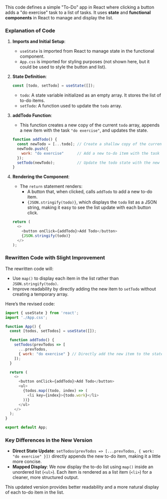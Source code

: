 This code defines a simple "To-Do" app in React where clicking a button adds a "do exercise" task to a list of tasks. It uses **state** and **functional components** in React to manage and display the list.

### Explanation of Code

1. **Imports and Initial Setup**:
   - `useState` is imported from React to manage state in the functional component.
   - `App.css` is imported for styling purposes (not shown here, but it could be used to style the button and list).

2. **State Definition**:
   ```javascript
   const [todo, setTodo] = useState([]);
   ```
   - `todo`: A state variable initialized as an empty array. It stores the list of to-do items.
   - `setTodo`: A function used to update the `todo` array.

3. **addTodo Function**:
   - This function creates a new copy of the current `todo` array, appends a new item with the task `"do exercise"`, and updates the state.
   ```javascript
   function addTodo() {
     const newTodo = [...todo]; // Create a shallow copy of the current todo array
     newTodo.push({
       work: "do exercise"      // Add a new to-do item with the task "do exercise"
     });
     setTodo(newTodo);          // Update the todo state with the new array
   }
   ```

4. **Rendering the Component**:
   - The `return` statement renders:
     - A button that, when clicked, calls `addTodo` to add a new to-do item.
     - `{JSON.stringify(todo)}`, which displays the `todo` list as a JSON string, making it easy to see the list update with each button click.
   ```javascript
   return (
     <>
       <button onClick={addTodo}>Add Todo</button>
       {JSON.stringify(todo)}
     </>
   );
   ```

### Rewritten Code with Slight Improvement

The rewritten code will:
- Use `map()` to display each item in the list rather than `JSON.stringify(todo)`.
- Improve readability by directly adding the new item to `setTodo` without creating a temporary array.

Here’s the revised code:

```javascript
import { useState } from 'react';
import './App.css';

function App() {
  const [todos, setTodos] = useState([]);

  function addTodo() {
    setTodos(prevTodos => [
      ...prevTodos,
      { work: "do exercise" } // Directly add the new item to the state
    ]);
  }

  return (
    <>
      <button onClick={addTodo}>Add Todo</button>
      <ul>
        {todos.map((todo, index) => (
          <li key={index}>{todo.work}</li>
        ))}
      </ul>
    </>
  );
}

export default App;
```

### Key Differences in the New Version
- **Direct State Update**: `setTodos(prevTodos => [...prevTodos, { work: "do exercise" }])` directly appends the new to-do item, making it a little more concise.
- **Mapped Display**: We now display the to-do list using `map()` inside an unordered list (`<ul>`). Each item is rendered as a list item (`<li>`) for a cleaner, more structured output.

This updated version provides better readability and a more natural display of each to-do item in the list.